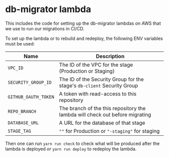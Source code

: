 # db-migrator lambda

This includes the code for setting up the db-migrator lambdas
on AWS that we use to run our migrations in CI/CD.

To set up the lambda or to rebuild and redeploy, the following ENV variables must be used:

Name | Description
-----|------------
`VPC_ID` | The ID of the VPC for the stage (Production or Staging)
`SECURITY_GROUP_ID` | The ID of the Security Group for the stage's `db-client` Security Group
`GITHUB_OAUTH_TOKEN` | A token with read-access to this repository
`REPO_BRANCH` | The branch of the this repository the lambda will check out before migrating
`DATABASE_URL` | A URL for the database of that stage
`STAGE_TAG` | `""` for Production or `"-staging"` for staging

Then one can run `yarn run check` to check what will be produced after the lambda is deployed
or `yarn run deploy` to redeploy the lambda.
